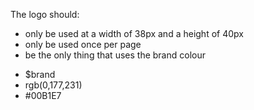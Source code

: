 <div class="coop-l-row">
    <div class="coop-l-medium-8 coop-l-small-12 coop-l-column">
        <p>The logo should:</p>
        <ul>
            <li>only be used at a width of 38px and a height of 40px</li>
            <li>only be used once per page</li>
            <li>be the only thing that uses the brand colour</li>
        </ul>
    </div>
    <div class="coop-l-medium-4 coop-l-small-12 coop-l-column">
        <div class="dm-colour__swatch dm-colour__swatch--wide coop-u-brand-bg coop-u-padding-q">
            <ul class="list-bare dm-colour__definition coop-u-white coop-u-margin-x">
                <li>$brand</li>
                <li>rgb(0,177,231)</li>
                <li>#00B1E7</li>
            </ul>
        </div>
    </div>
</div>
